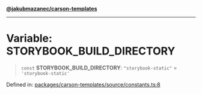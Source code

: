 [**@jakubmazanec/carson-templates**](../README.md)

---

# Variable: STORYBOOK_BUILD_DIRECTORY

> `const` **STORYBOOK_BUILD_DIRECTORY**: `"storybook-static"` = `'storybook-static'`

Defined in:
[packages/carson-templates/source/constants.ts:8](https://github.com/jakubmazanec/tools/blob/c36a857a499e2c0c4f38fc4405cb987b357adf10/packages/carson-templates/source/constants.ts#L8)
